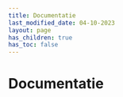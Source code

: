 ```yaml
---
title: Documentatie
last_modified_date: 04-10-2023
layout: page
has_children: true
has_toc: false
---
```


Documentatie
============
